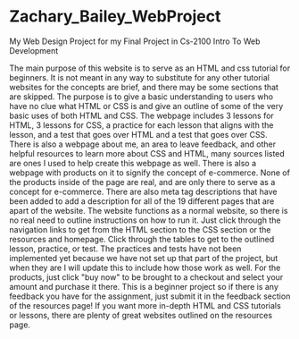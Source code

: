 # Zachary_Bailey_WebProject
My Web Design Project for my Final Project in Cs-2100 Intro To Web Development

The main purpose of this website is to serve as an HTML and css tutorial for beginners. It is not meant in any way to substitute for any other tutorial websites for the concepts are brief, and there may be some sections that are skipped. The purpose is to give a basic understanding to users who have no clue what HTML or CSS is and give an outline of some of the very basic uses of both HTML and CSS. The webpage includes 3 lessons for HTML, 3 lessons for CSS, a practice for each lesson that aligns with the lesson, and a test that goes over HTML and a test that goes over CSS. There is also a webpage about me, an area to leave feedback, and other helpful resources to learn more about CSS and HTML, many sources listed are ones I used to help create this webpage as well. There is also a webpage with products on it to signify the concept of e-commerce. None of the products inside of the page are real, and are only there to serve as a concept for e-commerce. There are also meta tag descriptions that have been added to add a description for all of the 19 different pages that are apart of the website. The website functions as a normal website, so there is no real need to outline instructions on how to run it. Just click through the navigation links to get from the HTML section to the CSS section or the resources and homepage. Click through the tables to get to the outlined lesson, practice, or test. The practices and tests have not been implemented yet because we have not set up that part of the project, but when they are I will update this to include how those work as well. For the products, just click "buy now" to be brought to a checkout and select your amount and purchase it there. This is a beginner project so if there is any feedback you have for the assignment, just submit it in the feedback section of the resources page! If you want more in-depth HTML and CSS tutorials or lessons, there are plenty of great websites outlined on the resources page.
